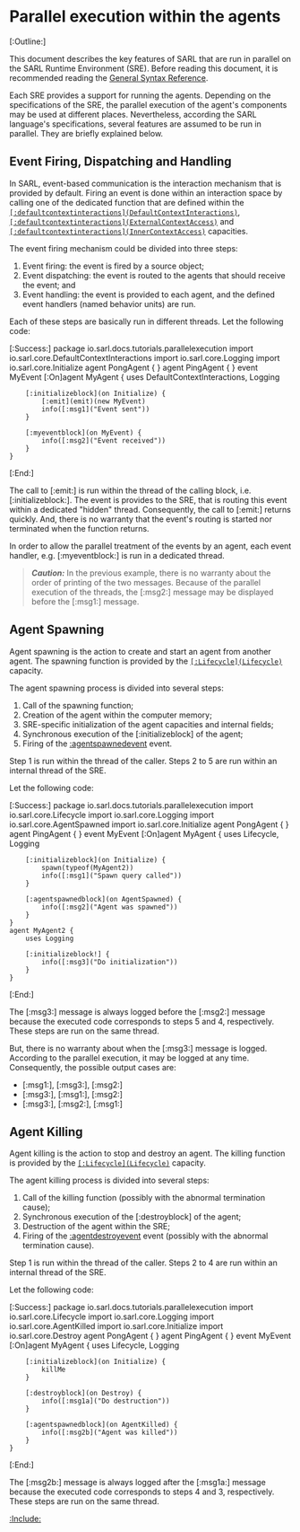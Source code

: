 # Parallel execution within the agents

[:Outline:]

This document describes the key features of SARL that are run in parallel on the SARL Runtime Environment (SRE).
Before reading this document, it is recommended reading
the [General Syntax Reference](../reference/GeneralSyntax.md).

Each SRE provides a support for running the agents. Depending on the specifications of the SRE, the
parallel execution of the agent's components may be used at different places.
Nevertheless, according the SARL language's specifications, several features are assumed to be run in parallel.
They are briefly explained below. 

## Event Firing, Dispatching and Handling

In SARL, event-based communication is the interaction mechanism that is provided by default.
Firing an event is done within an interaction space by calling one of the dedicated function that are defined within
the [`[:defaultcontextinteractions](DefaultContextInteractions)`](../reference/bic/DefaultContextInteractions.md),
[`[:defaultcontextinteractions](ExternalContextAccess)`](../reference/bic/ExternalContextAccess.md) and
[`[:defaultcontextinteractions](InnerContextAccess)`](../reference/bic/InnerContextAccess.md) capacities.

The event firing mechanism could be divided into three steps:
1. Event firing: the event is fired by a source object;
2. Event dispatching: the event is routed to the agents that should receive the event; and
3. Event handling: the event is provided to each agent, and the defined event handlers (named behavior units) are run.

Each of these steps are basically run in different threads.
Let the following code:

[:Success:]
	package io.sarl.docs.tutorials.parallelexecution
	import io.sarl.core.DefaultContextInteractions
	import io.sarl.core.Logging
	import io.sarl.core.Initialize
	agent PongAgent { }
	agent PingAgent { }
	event MyEvent
	[:On]agent MyAgent {
		uses DefaultContextInteractions, Logging

		[:initializeblock](on Initialize) {
			[:emit](emit)(new MyEvent)
			info([:msg1]("Event sent"))
		}

		[:myeventblock](on MyEvent) {
			info([:msg2]("Event received"))
		}
	}
[:End:]


The call to [:emit:] is run within the thread of the calling block, i.e. [:initializeblock:].
The event is provides to the SRE, that is routing this event within a dedicated "hidden" thread.
Consequently, the call to [:emit:] returns quickly. And, there is no warranty that the event's routing
is started nor terminated when the function returns. 

In order to allow the parallel treatment of the events by an agent, each event handler, e.g. [:myeventblock:]
is run in a dedicated thread.

> **_Caution:_** In the previous example, there is no warranty about the order of printing of the two messages.
> Because of the parallel execution of the threads, the [:msg2:] message may be displayed before the [:msg1:] message.

## Agent Spawning

Agent spawning is the action to create and start an agent from another agent.
The spawning function is provided by the 
[`[:Lifecycle](Lifecycle)`](../reference/bic/Lifecycle.md) capacity.

The agent spawning process is divided into several steps:
1. Call of the spawning function;
2. Creation of the agent within the computer memory;
3. SRE-specific initialization of the agent capacities and internal fields;
4. Synchronous execution of the [:initializeblock] of the agent;
5. Firing of the [:agentspawnedevent](AgentSpawned) event.

Step 1 is run within the thread of the caller.
Steps 2 to 5 are run within an internal thread of the SRE.

Let the following code:

[:Success:]
	package io.sarl.docs.tutorials.parallelexecution
	import io.sarl.core.Lifecycle
	import io.sarl.core.Logging
	import io.sarl.core.AgentSpawned
	import io.sarl.core.Initialize
	agent PongAgent { }
	agent PingAgent { }
	event MyEvent
	[:On]agent MyAgent {
		uses Lifecycle, Logging

		[:initializeblock](on Initialize) {
			spawn(typeof(MyAgent2))
			info([:msg1]("Spawn query called"))
		}

		[:agentspawnedblock](on AgentSpawned) {
			info([:msg2]("Agent was spawned"))
		}
	}
	agent MyAgent2 {
		uses Logging

		[:initializeblock!] {
			info([:msg3]("Do initialization"))
		}
	}
[:End:]

The [:msg3:] message is always logged before the [:msg2:] message because the executed code corresponds to
steps 5 and 4, respectively. These steps are run on the same thread.

But, there is no warranty about when the [:msg3:] message is logged. According to the parallel execution,
it may be logged at any time. Consequently, the possible output cases are:
* [:msg1:], [:msg3:], [:msg2:]
* [:msg3:], [:msg1:], [:msg2:]
* [:msg3:], [:msg2:], [:msg1:]


## Agent Killing

Agent killing is the action to stop and destroy an agent.
The killing function is provided by the 
[`[:Lifecycle](Lifecycle)`](../reference/bic/Lifecycle.md) capacity.

The agent killing process is divided into several steps:
1. Call of the killing function (possibly with the abnormal termination cause);
2. Synchronous execution of the [:destroyblock] of the agent;
3. Destruction of the agent within the SRE;
4. Firing of the [:agentdestroyevent](AgentKilled) event (possibly with the abnormal termination cause).

Step 1 is run within the thread of the caller.
Steps 2 to 4 are run within an internal thread of the SRE.

Let the following code:

[:Success:]
	package io.sarl.docs.tutorials.parallelexecution
	import io.sarl.core.Lifecycle
	import io.sarl.core.Logging
	import io.sarl.core.AgentKilled
	import io.sarl.core.Initialize
	import io.sarl.core.Destroy
	agent PongAgent { }
	agent PingAgent { }
	event MyEvent
	[:On]agent MyAgent {
		uses Lifecycle, Logging

		[:initializeblock](on Initialize) {
			killMe
		}

		[:destroyblock](on Destroy) {
			info([:msg1a]("Do destruction"))
		}

		[:agentspawnedblock](on AgentKilled) {
			info([:msg2b]("Agent was killed"))
		}
	}
[:End:]


The [:msg2b:] message is always logged after the [:msg1a:] message because the executed code corresponds to
steps 4 and 3, respectively. These steps are run on the same thread.


[:Include:](../legal.inc)
